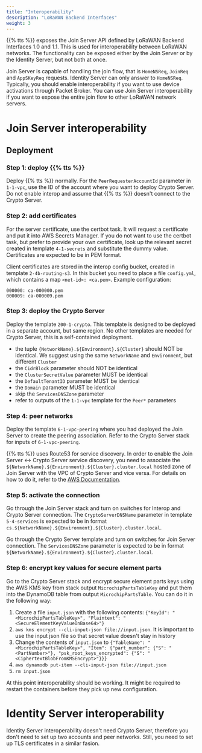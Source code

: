 ```yaml
---
title: "Interoperability"
description: "LoRaWAN Backend Interfaces"
weight: 3
---
```


{{% tts %}} exposes the Join Server API defined by LoRaWAN Backend Interfaces 1.0 and 1.1. This is used for interoperability between LoRaWAN networks. The functionality can be exposed either by the Join Server or by the Identity Server, but not both at once.

Join Server is capable of handling the join flow, that is `HomeNSReq`, `JoinReq` and `AppSKeyReq` requests. Identity Server can only answer to `HomeNSReq`. Typically, you should enable interoperability if you want to use device activations through Packet Broker. You can use Join Server interoperability if you want to expose the entire join flow to other LoRaWAN network servers.

# Join Server interoperability

## Deployment

### Step 1: deploy {{% tts %}}

Deploy {{% tts %}} normally. For the `PeerRequesterAccountId` parameter in `1-1-vpc`, use the ID of the account where you want to deploy Crypto Server. Do not enable interop and assume that {{% tts %}} doesn't connect to the Crypto Server.

### Step 2: add certificates

For the server certificate, use the certbot task. It will request a certificate and put it into AWS Secrets Manager. If you do not want to use the certbot task, but prefer to provide your own certificate, look up the relevant secret created in template `4-1-secrets` and substitute the dummy value. Certificates are expected to be in PEM format.

Client certificates are stored in the interop config bucket, created in template `2-4b-routing-s3`. In this bucket you need to place a file `config.yml`, which contains a map `<net-id>: <ca.pem>`. Example configuration:

```
000000: ca-000000.pem
000009: ca-000009.pem
```

### Step 3: deploy the Crypto Server

Deploy the template `200-1-crypto`. This template is designed to be deployed in a separate account, but same region. No other templates are needed for Crypto Server, this is a self-contained deployment.

- the tuple `{NetworkName}.${Environment}.${Cluster}` should NOT be identical. We suggest using the same `NetworkName` and `Environment`, but different `Cluster`
- the `CidrBlock` parameter should NOT be identical
- the `ClusterSecretValue` parameter MUST be identical
- the `DefaultTenantID` parameter MUST be identical
- the `Domain` parameter MUST be identical
- skip the `ServicesDNSZone` parameter
- refer to outputs of the `1-1-vpc` template for the `Peer*` parameters

### Step 4: peer networks

Deploy the template `6-1-vpc-peering` where you had deployed the Join Server to create the peering association. Refer to the Crypto Server stack for inputs of `6-1-vpc-peering`.

{{% tts %}} uses Route53 for service discovery. In order to enable the Join Server <-> Crypto Server service discovery, you need to associate the `${NetworkName}.${Environment}.${Cluster}.cluster.local` hosted zone of Join Server with the VPC of Crypto Server and vice versa. For details on how to do it, refer to the [AWS Documentation](https://aws.amazon.com/premiumsupport/knowledge-center/route53-private-hosted-zone/).

### Step 5: activate the connection

Go through the Join Server stack and turn on switches for Interop and Crypto Server connection. The `CryptoServerDNSName` parameter in template `5-4-services` is expected to be in format `cs.${NetworkName}.${Environment}.${Cluster}.cluster.local`.

Go through the Crypto Server template and turn on switches for Join Server connection. The `ServicesDNSZone` parameter is expected to be in format `${NetworkName}.${Environment}.${Cluster}.cluster.local`.

### Step 6: encrypt key values for secure element parts

Go to the Crypto Server stack and encrypt secure element parts keys using the AWS KMS key from stack output `MicrochipPartsTableKey` and put them into the DynamoDB table from output `MicrochipPartsTable`. You can do it in the following way:
1. Create a file `input.json` with the following contents: `{"KeyId": "<MicrochipPartsTableKey>", "Plaintext": "<SecureElementKeyValueInBase64>"}`
2. `aws kms encrypt --cli-input-json file://input.json`. It is important to use the input json file so that secret value doesn't stay in history
3. Change the contents of `input.json` to `{"TableName": "<MicrochipPartsTableKey>", "Item": {"part_number": {"S": "<PartNumber>"}, "psk_root_keys_encrypted": {"S": "<CiphertextBlobFromKMSEncrypt>"}}}`
4. `aws dynamodb put-item --cli-input-json file://input.json`
5. `rm input.json`

At this point interoperability should be working. It might be required to restart the containers before they pick up new configuration.

# Identity Server interoperability

Identity Server interoperability doesn't need Crypto Server, therefore you don't need to set up two accounts and peer networks. Still, you need to set up TLS certificates in a similar fasion.
